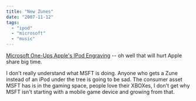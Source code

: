 ```yaml
---
title: "New Zunes"
date: "2007-11-12"
tags: 
  - "ipod"
  - "microsoft"
  - "music"
---
```


[Microsoft One-Ups Apple's IPod Engraving](http://www.physorg.com/news114112204.html "Microsoft One-Ups Apple's IPod Engraving") -- oh well that will hurt Apple share big time.

I don't really understand what MSFT is doing. Anyone who gets a Zune instead of an iPod under the tree is going to be sad. The consumer asset MSFT has is in the gaming space, people love their XBOXes, I don't get why MSFT isn't starting with a mobile game device and growing from that.
